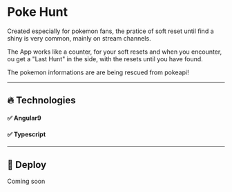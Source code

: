 # Poke Hunt

Created especially for pokemon fans, the pratice of soft reset until find a shiny is very common, mainly on stream channels.

The App works like a counter, for your soft resets and when you encounter, ou get a "Last Hunt" in the side, with the resets until you have found.

The pokemon informations are are being rescued from pokeapi!

--------------------------------
## :fire: Technologies

#### :white_check_mark: Angular9
#### :white_check_mark: Typescript

-------------------------------------

## :ocean: Deploy

Coming soon